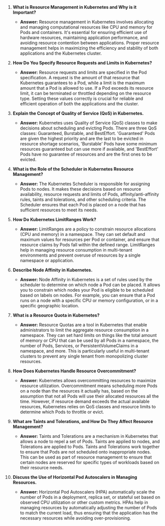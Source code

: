 <ol><li><p><strong>What is Resource Management in Kubernetes and Why is it Important?</strong></p><ul><li><p><strong>Answer:</strong> Resource management in Kubernetes involves allocating and managing computational resources like CPU and memory for Pods and containers. It's essential for ensuring efficient use of hardware resources, maintaining application performance, and avoiding resource contention between applications. Proper resource management helps in maximizing the efficiency and stability of both applications and the Kubernetes cluster.</p></li></ul></li><li><p><strong>How Do You Specify Resource Requests and Limits in Kubernetes?</strong></p><ul><li><p><strong>Answer:</strong> Resource requests and limits are specified in the Pod specification. A request is the amount of that resource that Kubernetes guarantees to a Pod, while a limit is the maximum amount that a Pod is allowed to use. If a Pod exceeds its resource limit, it can be terminated or throttled depending on the resource type. Setting these values correctly is crucial for reliable and efficient operation of both the applications and the cluster.</p></li></ul></li><li><p><strong>Explain the Concept of Quality of Service (QoS) in Kubernetes.</strong></p><ul><li><p><strong>Answer:</strong> Kubernetes uses Quality of Service (QoS) classes to make decisions about scheduling and evicting Pods. There are three QoS classes: Guaranteed, Burstable, and BestEffort. 'Guaranteed' Pods are given the highest priority and are the last to be evicted in resource shortage scenarios, 'Burstable' Pods have some minimum resources guaranteed but can use more if available, and 'BestEffort' Pods have no guarantee of resources and are the first ones to be evicted.</p></li></ul></li><li><p><strong>What is the Role of the Scheduler in Kubernetes Resource Management?</strong></p><ul><li><p><strong>Answer:</strong> The Kubernetes Scheduler is responsible for assigning Pods to nodes. It makes these decisions based on resource availability, resource requests and limits of Pods, affinity/anti-affinity rules, taints and tolerations, and other scheduling criteria. The Scheduler ensures that each Pod is placed on a node that has sufficient resources to meet its needs.</p></li></ul></li><li><p><strong>How Do Kubernetes LimitRanges Work?</strong></p><ul><li><p><strong>Answer:</strong> LimitRanges are a policy to constrain resource allocations (CPU and memory) in a namespace. They can set default and maximum values for resources per Pod or container, and ensure that resource claims by Pods fall within the defined range. LimitRanges help in managing resource consumption in multi-tenant environments and prevent overuse of resources by a single namespace or application.</p></li></ul></li><li><p><strong>Describe Node Affinity in Kubernetes.</strong></p><ul><li><p><strong>Answer:</strong> Node Affinity in Kubernetes is a set of rules used by the scheduler to determine on which node a Pod can be placed. It allows you to constrain which nodes your Pod is eligible to be scheduled based on labels on nodes. For example, you can ensure that a Pod runs on a node with a specific CPU or memory configuration, or in a specific geographic location.</p></li></ul></li><li><p><strong>What is a Resource Quota in Kubernetes?</strong></p><ul><li><p><strong>Answer:</strong> Resource Quotas are a tool in Kubernetes that enable administrators to limit the aggregate resource consumption in a namespace. They can set hard limits on things like the total amount of memory or CPU that can be used by all Pods in a namespace, the number of Pods, Services, or PersistentVolumeClaims in a namespace, and more. This is particularly useful in multi-tenant clusters to prevent any single tenant from monopolizing cluster resources.</p></li></ul></li><li><p><strong>How Does Kubernetes Handle Resource Overcommitment?</strong></p><ul><li><p><strong>Answer:</strong> Kubernetes allows overcommitting resources to maximize resource utilization. Overcommitment means scheduling more Pods on a node than the resources it actually has, based on the assumption that not all Pods will use their allocated resources all the time. However, if resource demand exceeds the actual available resources, Kubernetes relies on QoS classes and resource limits to determine which Pods to throttle or evict.</p></li></ul></li><li><p><strong>What are Taints and Tolerations, and How Do They Affect Resource Management?</strong></p><ul><li><p><strong>Answer:</strong> Taints and Tolerations are a mechanism in Kubernetes that allows a node to repel a set of Pods. Taints are applied to nodes, and Tolerations are applied to Pods. Taints and Tolerations work together to ensure that Pods are not scheduled onto inappropriate nodes. This can be used as part of resource management to ensure that certain nodes are reserved for specific types of workloads based on their resource needs.</p></li></ul></li><li><p><strong>Discuss the Use of Horizontal Pod Autoscalers in Managing Resources.</strong></p><ul><li><p><strong>Answer:</strong> Horizontal Pod Autoscalers (HPA) automatically scale the number of Pods in a deployment, replica set, or stateful set based on observed CPU utilization or other custom metrics. HPAs help in managing resources by automatically adjusting the number of Pods to match the current load, thus ensuring that the application has the necessary resources while avoiding over-provisioning.</p></li></ul></li></ol>